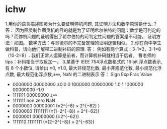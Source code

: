 # ichw
1.用你的语言描述图灵为什么要证明停机问题, 其证明方法和数学原理是什么.？
答：
因为图灵制作图灵机的目的就是为了证明希尔伯特的问题：数学是可判定的吗？而停机问题的证明得出了希尔伯特的可判定性问题的答案是不可能。
证明方法：如图。
数学方法：与哥德尔的不完备定理的证明逻辑相似。
2.你在向中学生做科普，请向他们解释二进制补码的原理.
 答：
      例如有两个算式：3-1=2，3-1=8（10-2=8）.
      我们正常人运算是前者，而计算机补码就相当于后者。
曹老师的tips：补码相当于取反加一。
3.某基于 IEEE 754浮点数格式的 16 bit 浮点数表示, 有 8 个小数位, 请给出 ±0, ±1.0, 最大非规范化数, 最小非规范化数, 最小规范化浮点数, 最大规范化浮点数,±∞, NaN 的二进制表示
   答：
Sign	Exp	Frac	Value
*	0000000	00000000	±0.0
0	1000000	00000000	1.0
1	1000000	00000000	-1.0
*	1111111	00000000	±∞ 
*	1111111	non zero	NaN
*	0000000	00000001	\(±2^{−8} × 2^{−62} \)
*	0000000	11111111	\(±(1−2^{−8}) × 2^{−62}\)
*	0000001	00000000	\(±2^{−62}\)
*	1111110	11111111	\(±(2−2^{−8}) × 2^{−63}\)
